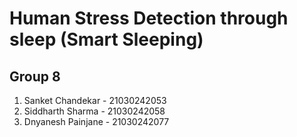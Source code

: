 # Human Stress Detection through sleep (Smart Sleeping)

## Group 8

1. Sanket Chandekar   - 21030242053<br>
2. Siddharth Sharma       - 21030242058<br>
3. Dnyanesh Painjane  - 21030242077<br>
